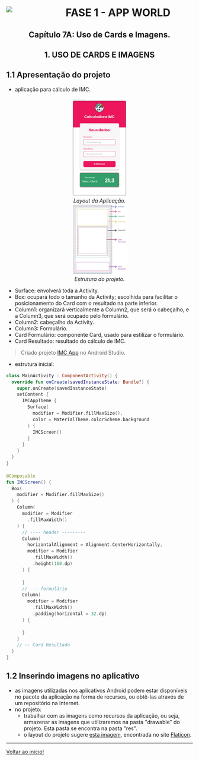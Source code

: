 <div align="center">
<a href="https://github.com/monicaquintal" target="_blank"><img src="https://cdn.jsdelivr.net/gh/devicons/devicon@latest/icons/kotlin/kotlin-original.svg" width="100px" align="left"/></a>
<h1>FASE 1 - APP WORLD</h1>
<h2>Capítulo 7A: Uso de Cards e Imagens.</h2>
</div>

<div align="center">
<h2>1. USO DE CARDS E IMAGENS </h2>
</div>

## 1.1 Apresentação do projeto

- aplicação para cálculo de IMC.

<div align="center">
<img src="../images/calc-imc-layout.png" width="30%"><br>
<em>Layout da Aplicação.</em><br>
</div>


<div align="center">
<img src="../images/calc-imc-estrutura.png" width="30%"><br>
<em>Estrutura do projeto.</em><br>
</div>

- Surface: envolverá toda a Activity.
- Box: ocupará todo o tamanho da Activity; escolhida para facilitar o posicionamento do Card com o resultado na parte inferior.
- Column1: organizará verticalmente a Column2, que será o cabeçalho, e a Column3, que será ocupado pelo formulário.
- Column2: cabeçalho da Activity.
- Column3: Formulário.
- Card Formulário: componente Card, usado para estilizar o formulário.
- Card Resultado: resultado do cálculo de IMC.

> Criado projeto [IMC App]() no Android Studio.

- estrutura inicial:

~~~kotlin
class MainActivity : ComponentActivity() {
  override fun onCreate(savedInstanceState: Bundle?) {
    super.onCreate(savedInstanceState)
    setContent {
      IMCAppTheme { 
        Surface(
          modifier = Modifier.fillMaxSize(),
          color = MaterialTheme.colorScheme.background
        ) {
          IMCScreen()
        }
      }
    }
  }
}

@Composable
fun IMCScreen() {
  Box(
    modifier = Modifier.fillMaxSize()
  ) {
    Column(
      modifier = Modifier
        .fillMaxWidth()
    ) {
      // ---- header ---------
      Column(
        horizontalAlignment = Alignment.CenterHorizontally,
        modifier = Modifier
          .fillMaxWidth()
          .height(160.dp)
      ) {

      }
      // --- formulário
      Column(
        modifier = Modifier
          .fillMaxWidth()
          .padding(horizontal = 32.dp)
      ) {

      }
    }
    // -- Card Resultado
  }
}
~~~

## 1.2 Inserindo imagens no aplicativo

- as imagens utilizadas nos aplicativos Android podem estar disponíveis no pacote da aplicação na forma de recursos, ou obtê-las através de um repositório na Internet.
- no projeto:
  - trabalhar com as imagens como recursos da aplicação, ou seja, armazenar as imagens que utilizaremos na pasta "drawable" do projeto. Esta pasta se encontra na pasta "res". 
  - o layout do projeto sugere [esta imagem](https://www.flaticon.com/free-icon/bmi_10476452?term=bmi&page=1&position=6&origin=search&related_id=10476452), encontrada no site [Flaticon](https://www.flaticon.com/).












--- 

[Voltar ao início!](https://github.com/monicaquintal/smart_cities)